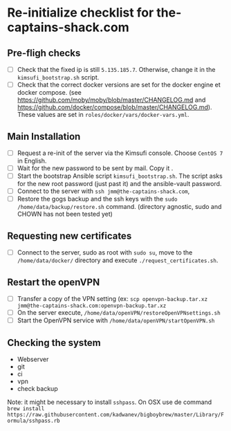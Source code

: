# Re-initialize checklist for the-captains-shack.com 

## Pre-fligh checks
- [ ] Check that the fixed ip is still `5.135.185.7`. Otherwise, change it in the `kimsufi_bootstrap.sh` script.
- [ ] Check that the correct docker versions are set for the docker engine et docker compose. (see https://github.com/moby/moby/blob/master/CHANGELOG.md and https://github.com/docker/compose/blob/master/CHANGELOG.md). These values are set in `roles/docker/vars/docker-vars.yml`.

## Main Installation
- [ ] Request a re-init of the server via the Kimsufi console. Choose `CentOS 7` in English.
- [ ] Wait for the new password to be sent by mail. Copy it .
- [ ] Start the bootstrap Ansible script `kimsufi_bootstrap.sh`. The script asks for the new root password (just past it) and the ansible-vault password.
- [ ] Connect to the server with `ssh jmm@the-captains-shack.com`, 
- [ ] Restore the gogs backup and the ssh keys with the `sudo /home/data/backup/restore.sh` command. (directory agnostic, sudo and CHOWN has not been tested yet)

## Requesting new certificates
- [ ] Connect to the server, sudo as root with `sudo su`, move to the `/home/data/docker/` directory and execute `./request_certificates.sh`.

## Restart the openVPN
- [ ] Transfer a copy of the VPN setting (ex: `scp openvpn-backup.tar.xz jmm@the-captains-shack.com:openvpn-backup.tar.xz`
- [ ] On the server execute, `/home/data/openVPN/restoreOpenVPNsettings.sh`
- [ ] Start the OpenVPN service with `/home/data/openVPN/startOpenVPN.sh`

## Checking the system
- Webserver
- git
- ci
- vpn
- check backup

Note: it might be necessary to install `sshpass`. On OSX use de command `brew install https://raw.githubusercontent.com/kadwanev/bigboybrew/master/Library/Formula/sshpass.rb`
